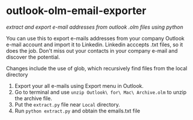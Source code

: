 # outlook-olm-email-exporter

*extract and export e-mail addresses from outlook .olm files using python*

You can use this to export e-mails addresses from your company Outlook e-mail account and import it to Linkedin. Linkedin acccepts .txt files, so it does the job. Don't miss out your contacts in your company e-mail and discover the potential.

Changes include the use of glob, which recursively find files from the local directory

1. Export your all e-mails using Export menu in Outlook.
2. Go to terminal and use `unzip Outlook\ for\ Mac\ Archive.olm` to unzip the archive file.
3. Put the `extract.py` file near `Local` directory.
4. Run `python extract.py` and obtain the emails.txt file


